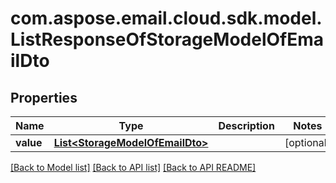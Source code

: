 
# com.aspose.email.cloud.sdk.model.ListResponseOfStorageModelOfEmailDto

## Properties
Name | Type | Description | Notes
------------ | ------------- | ------------- | -------------
**value** | [**List&lt;StorageModelOfEmailDto&gt;**](StorageModelOfEmailDto.md) |  |  [optional]


    
    


[[Back to Model list]](README.md#documentation-for-models) [[Back to API list]](README.md#documentation-for-api-endpoints) [[Back to API README]](README.md)

